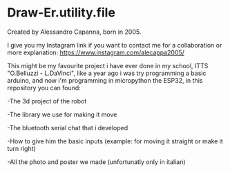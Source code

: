 # Draw-Er.utility.file
Created by Alessandro Capanna, born in 2005.

I give you my Instagram link if you want to contact me for a collaboration or more explanation: https://www.instagram.com/alecappa2005/

This might be my favourite project i have ever done in my school, ITTS "O.Belluzzi - L.DaVinci", like a year ago i was try programming a basic arduino, and now i'm programming in micropython the ESP32, in this repository you can found:

-The 3d project of the robot

-The library we use for making it move

-The bluetooth serial chat that i developed

-How to give him the basic inputs (example: for moving it straight or make it turn right) 
 
-All the photo and poster we made (unfortunatly only in italian)
